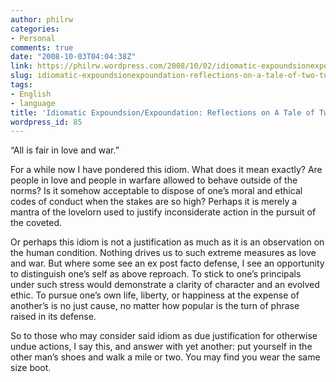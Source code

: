 ```yaml
---
author: philrw
categories:
- Personal
comments: true
date: "2008-10-03T04:04:38Z"
link: https://philrw.wordpress.com/2008/10/02/idiomatic-expoundsionexpoundation-reflections-on-a-tale-of-two-turmoils/
slug: idiomatic-expoundsionexpoundation-reflections-on-a-tale-of-two-turmoils
tags:
- English
- language
title: 'Idiomatic Expoundsion/Expoundation: Reflections on A Tale of Two Turmoils'
wordpress_id: 85
---
```


“All is fair in love and war.”




For a while now I have pondered this idiom. What does it mean
exactly? Are people in love and people in warfare allowed to behave
outside of the norms? Is it somehow acceptable to dispose of one’s moral
and ethical codes of conduct when the stakes are so high? Perhaps it is
merely a mantra of the lovelorn used to justify inconsiderate action in
the pursuit of the coveted.




Or perhaps this idiom is not a justification as much as it is an
observation on the human condition. Nothing drives us to such extreme
measures as love and war. But where some see an ex post facto defense, I
see an opportunity to distinguish one’s self as above reproach. To
stick to one’s principals under such stress would demonstrate a clarity
of character and an evolved ethic. To pursue one’s own life, liberty, or
happiness at the expense of another’s is no just cause, no matter how
popular is the turn of phrase raised in its defense.




So to those who may consider said idiom as due justification for
otherwise undue actions, I say this, and answer with yet another: put
yourself in the other man’s shoes and walk a mile or two. You may find
you wear the same size boot.




